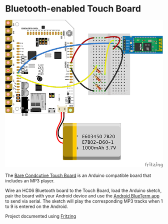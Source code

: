 # Bluetooth-enabled Touch Board

![](bluetooth_touch_board_bb.png)

The [Bare Condcutive Touch Board](http://www.bareconductive.com/shop/touch-board/) is an Arduino compatible board that includes an MP3 player. 

Wire an HC06 Bluetooth board to the Touch Board, load the Arduino sketch, pair the board with your Android device and use the [Android BlueTerm app](https://play.google.com/store/apps/details?id=es.pymasde.blueterm&hl=en_GB) to send via serial. The sketch will play the corresponding MP3 tracks when 1 to 9 is entered on the Android.

Project documented using [Fritzing](http://fritzing.org/home/)